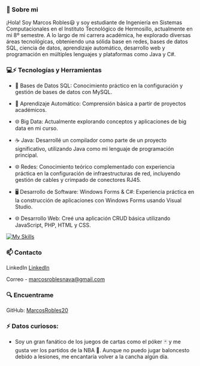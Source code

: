 
 ### 🧐 Sobre mi 

¡Hola! Soy Marcos Robles😃 y soy estudiante de Ingeniería en Sistemas Computacionales en el Instituto Tecnológico de Hermosillo, actualmente en mi 8º semestre. A lo largo de mi carrera académica, he explorado diversas áreas tecnológicas, obteniendo una sólida base en redes, bases de datos SQL, ciencia de datos, aprendizaje automático, desarrollo web y programación en múltiples lenguajes y plataformas como Java y C#.


 ### 💻⚡ Tecnologías y Herramientas
- 💾 Bases de Datos SQL: Conocimiento práctico en la configuración y gestión de bases de datos con MySQL.

- 🤖 Aprendizaje Automático: Comprensión básica a partir de proyectos académicos.

- 🌐 Big Data: Actualmente explorando conceptos y aplicaciones de big data en mi curso.

- ☕ Java: Desarrollé un compilador como parte de un proyecto significativo, utilizando Java como mi lenguaje de programación principal.

- 🌐 Redes: Conocimiento teórico complementado con experiencia práctica en la configuración de infraestructuras de red, incluyendo gestión de cables y crimpado de conectores RJ45.

- 🖥️ Desarrollo de Software: Windows Forms & C#: Experiencia práctica en la construcción de aplicaciones con Windows Forms usando Visual Studio.

- 🌐 Desarrollo Web: Creé una aplicación CRUD básica utilizando JavaScript, PHP, HTML y CSS.

[![My Skills](https://skillicons.dev/icons?i=js,html,css,php,java,cs,aws,python,linux,bash,mysql)](https://skillicons.dev)
 ### 📫 Contacto

LinkedIn [LinkedIn](https://www.linkedin.com/in/marcos-robles-nava)

Correo - marcosroblesnava@gmail.com

 ### 🔍 Encuentrame

GitHub: [MarcosRobles20](https://github.com/MarcosRobles20/MarcosRobles20)

 ### ⚡ Datos curiosos:
- Soy un gran fanático de los juegos de cartas como el póker 🃏 y me gusta ver los partidos de la NBA 🏀. Aunque no puedo jugar baloncesto debido a lesiones, me encantaría volver a la cancha algún día.
